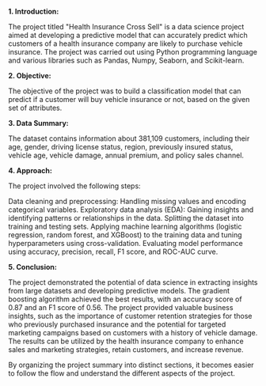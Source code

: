 **1. Introduction:**

The project titled "Health Insurance Cross Sell" is a data science project aimed at developing a predictive model that can accurately predict which customers of a health insurance company are likely to purchase vehicle insurance. The project was carried out using Python programming language and various libraries such as Pandas, Numpy, Seaborn, and Scikit-learn.

**2. Objective:**

The objective of the project was to build a classification model that can predict if a customer will buy vehicle insurance or not, based on the given set of attributes.

**3. Data Summary:**

The dataset contains information about 381,109 customers, including their age, gender, driving license status, region, previously insured status, vehicle age, vehicle damage, annual premium, and policy sales channel.

**4. Approach:**

The project involved the following steps:

Data cleaning and preprocessing: Handling missing values and encoding categorical variables.
Exploratory data analysis (EDA): Gaining insights and identifying patterns or relationships in the data.
Splitting the dataset into training and testing sets.
Applying machine learning algorithms (logistic regression, random forest, and XGBoost) to the training data and tuning hyperparameters using cross-validation.
Evaluating model performance using accuracy, precision, recall, F1 score, and ROC-AUC curve.

**5. Conclusion:**

The project demonstrated the potential of data science in extracting insights from large datasets and developing predictive models. The gradient boosting algorithm achieved the best results, with an accuracy score of 0.87 and an F1 score of 0.56. The project provided valuable business insights, such as the importance of customer retention strategies for those who previously purchased insurance and the potential for targeted marketing campaigns based on customers with a history of vehicle damage. The results can be utilized by the health insurance company to enhance sales and marketing strategies, retain customers, and increase revenue.

By organizing the project summary into distinct sections, it becomes easier to follow the flow and understand the different aspects of the project.
